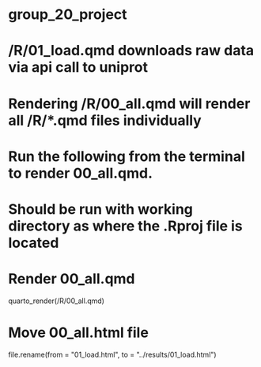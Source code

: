 # group_20_project

# /R/01_load.qmd downloads raw data via api call to uniprot

# Rendering /R/00_all.qmd will render all /R/*.qmd files individually

# Run the following from the terminal to render 00_all.qmd.
# Should be run with working directory as where the .Rproj file is located

# Render 00_all.qmd
quarto_render(/R/00_all.qmd)
# Move 00_all.html file
file.rename(from = "01_load.html",
            to = "../results/01_load.html")